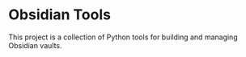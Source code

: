 # Obsidian Tools

This project is a collection of Python tools for building and managing Obsidian vaults.